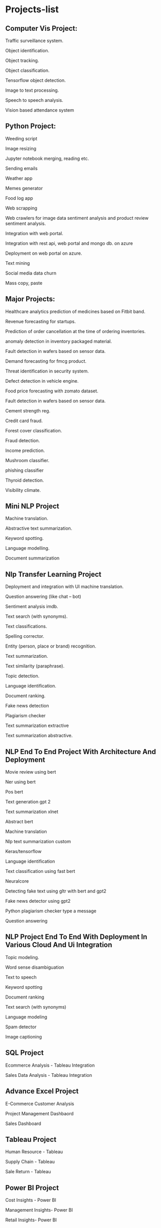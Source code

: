 # Projects-list

## Computer Vis Project:

Traffic surveillance system.

Object identification.

Object tracking.

Object classification.

Tensorflow object detection.

Image to text processing.

Speech to speech analysis.

Vision based attendance system



## Python Project:

Weeding script

Image resizing

Jupyter notebook merging, reading etc.

Sending emails

Weather app

Memes generator

Food log app

Web scrapping

Web crawlers for image data sentiment analysis and product review sentiment analysis.

Integration with web portal.

Integration with rest api, web portal and mongo db. on azure

Deployment on web portal on azure.

Text mining

Social media data churn

Mass copy, paste

## Major Projects:

Healthcare analytics prediction of medicines based on Fitbit band.

Revenue forecasting for startups.

Prediction of order cancellation at the time of ordering inventories.

anomaly detection in inventory packaged material.

Fault detection in wafers based on sensor data.

Demand forecasting for fmcg product.

Threat identification in security system.

Defect detection in vehicle engine.

Food price forecasting with zomato dataset.

Fault detection in wafers based on sensor data.

Cement strength reg.

Credit card fraud.

Forest cover classification.

Fraud detection.

Income prediction.

Mushroom classifier.

phishing classifier

Thyroid detection.

Visibility climate.


## Mini NLP Project

Machine translation.

Abstractive text summarization.

Keyword spotting.

Language modelling.

Document summarization

## Nlp Transfer Learning Project
Deployment and integration with UI machine translation.

Question answering (like chat – bot)

Sentiment analysis imdb.

Text search (with synonyms).

Text classifications.

Spelling corrector.

Entity (person, place or brand) recognition.

Text summarization.

Text similarity (paraphrase).

Topic detection.

Language identification.

Document ranking.

Fake news detection

Plagiarism checker

Text summarization extractive

Text summarization abstractive.

## NLP End To End Project With Architecture And Deployment
Movie review using bert

Ner using bert

Pos bert

Text generation gpt 2

Text summarization xlnet

Abstract bert

Machine translation

Nlp text summarization custom

Keras/tensorflow

Language identification

Text classification using fast bert

Neuralcore

Detecting fake text using gltr with bert and gpt2

Fake news detector using gpt2

Python plagiarism checker type a message

Question answering

## NLP Project End To End With Deployment In Various Cloud And Ui Integration
Topic modeling.

Word sense disambiguation

Text to speech

Keyword spotting

Document ranking

Text search (with synonyms)

Language modeling

Spam detector

Image captioning

## SQL Project
Ecommerce Analysis - Tableau Integration

Sales Data Analysis - Tableau Integration

## Advance Excel Project
E-Commerce Customer Analysis

Project Management Dashbaord

Sales Dashboard

## Tableau Project
Human Resource - Tableau

Supply Chain - Tableau

Sale Return - Tableau

## Power BI Project
Cost Insights - Power BI

Management Insights- Power BI

Retail Insights- Power BI
